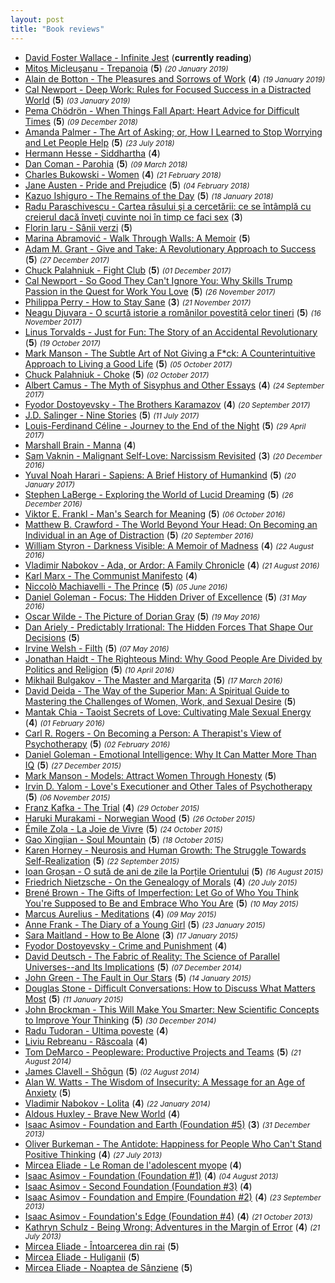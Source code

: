 ```yaml
---
layout: post
title: "Book reviews"
---
```

* [David Foster Wallace - Infinite Jest](https://www.goodreads.com/book/show/6759.Infinite_Jest) (**currently reading**)
* [Mitoş Micleuşanu - Trepanoia](https://www.goodreads.com/book/show/13494812-trepanoia) (**5**) _<small>(20 January 2019)</small>_
* [Alain de Botton - The Pleasures and Sorrows of Work](https://www.goodreads.com/book/show/5293573-the-pleasures-and-sorrows-of-work) (**4**) _<small>(19 January 2019)</small>_
* [Cal Newport - Deep Work: Rules for Focused Success in a Distracted World](https://www.goodreads.com/book/show/25744928-deep-work) (**5**) _<small>(03 January 2019)</small>_
* [Pema Chödrön - When Things Fall Apart: Heart Advice for Difficult Times](https://www.goodreads.com/book/show/687278.When_Things_Fall_Apart) (**5**) _<small>(09 December 2018)</small>_
* [Amanda Palmer - The Art of Asking; or, How I Learned to Stop Worrying and Let People Help](https://www.goodreads.com/book/show/20980987-the-art-of-asking-or-how-i-learned-to-stop-worrying-and-let-people-hel) (**5**) _<small>(23 July 2018)</small>_
* [Hermann Hesse - Siddhartha](https://www.goodreads.com/book/show/52036.Siddhartha) (**4**) 
* [Dan Coman - Parohia](https://www.goodreads.com/book/show/13604807-parohia) (**5**) _<small>(09 March 2018)</small>_
* [Charles Bukowski - Women](https://www.goodreads.com/book/show/38500.Women) (**4**) _<small>(21 February 2018)</small>_
* [Jane Austen - Pride and Prejudice](https://www.goodreads.com/book/show/1885.Pride_and_Prejudice) (**5**) _<small>(04 February 2018)</small>_
* [Kazuo Ishiguro - The Remains of the Day](https://www.goodreads.com/book/show/28921.The_Remains_of_the_Day) (**5**) _<small>(18 January 2018)</small>_
* [Radu Paraschivescu - Cartea râsului şi a cercetării: ce se întâmplă cu creierul dacă înveţi cuvinte noi în timp ce faci sex](https://www.goodreads.com/book/show/36649065-cartea-r-sului-i-a-cercet-rii) (**3**) 
* [Florin Iaru - Sânii verzi](https://www.goodreads.com/book/show/35423477-s-nii-verzi) (**5**) 
* [Marina Abramović - Walk Through Walls: A Memoir](https://www.goodreads.com/book/show/28814918-walk-through-walls) (**5**) 
* [Adam M. Grant - Give and Take: A Revolutionary Approach to Success](https://www.goodreads.com/book/show/16158498-give-and-take) (**5**) _<small>(27 December 2017)</small>_
* [Chuck Palahniuk - Fight Club](https://www.goodreads.com/book/show/5759.Fight_Club) (**5**) _<small>(01 December 2017)</small>_
* [Cal Newport - So Good They Can't Ignore You: Why Skills Trump Passion in the Quest for Work You Love](https://www.goodreads.com/book/show/13525945-so-good-they-can-t-ignore-you) (**5**) _<small>(26 November 2017)</small>_
* [Philippa Perry - How to Stay Sane](https://www.goodreads.com/book/show/14059029-how-to-stay-sane) (**3**) _<small>(21 November 2017)</small>_
* [Neagu Djuvara - O scurtă istorie a românilor povestită celor tineri](https://www.goodreads.com/book/show/6784739-o-scurt-istorie-a-rom-nilor-povestit-celor-tineri) (**5**) _<small>(16 November 2017)</small>_
* [Linus Torvalds - Just for Fun: The Story of an Accidental Revolutionary](https://www.goodreads.com/book/show/160171.Just_for_Fun) (**5**) _<small>(19 October 2017)</small>_
* [Mark Manson - The Subtle Art of Not Giving a F*ck: A Counterintuitive Approach to Living a Good Life](https://www.goodreads.com/book/show/28257707-the-subtle-art-of-not-giving-a-f-ck) (**5**) _<small>(05 October 2017)</small>_
* [Chuck Palahniuk - Choke](https://www.goodreads.com/book/show/29059.Choke) (**5**) _<small>(02 October 2017)</small>_
* [Albert Camus - The Myth of Sisyphus and Other Essays](https://www.goodreads.com/book/show/11987.The_Myth_of_Sisyphus_and_Other_Essays) (**4**) _<small>(24 September 2017)</small>_
* [Fyodor Dostoyevsky - The Brothers Karamazov](https://www.goodreads.com/book/show/4934.The_Brothers_Karamazov) (**4**) _<small>(20 September 2017)</small>_
* [J.D. Salinger - Nine Stories](https://www.goodreads.com/book/show/4009.Nine_Stories) (**5**) _<small>(11 July 2017)</small>_
* [Louis-Ferdinand Céline - Journey to the End of the Night](https://www.goodreads.com/book/show/12395.Journey_to_the_End_of_the_Night) (**5**) _<small>(29 April 2017)</small>_
* [Marshall Brain - Manna](https://www.goodreads.com/book/show/7902912-manna) (**4**) 
* [Sam Vaknin - Malignant Self-Love: Narcissism Revisited](https://www.goodreads.com/book/show/651943.Malignant_Self_Love) (**3**) _<small>(20 December 2016)</small>_
* [Yuval Noah Harari - Sapiens: A Brief History of Humankind](https://www.goodreads.com/book/show/23692271-sapiens) (**5**) _<small>(20 January 2017)</small>_
* [Stephen LaBerge - Exploring the World of Lucid Dreaming](https://www.goodreads.com/book/show/316781.Exploring_the_World_of_Lucid_Dreaming) (**5**) _<small>(26 December 2016)</small>_
* [Viktor E. Frankl - Man's Search for Meaning](https://www.goodreads.com/book/show/4069.Man_s_Search_for_Meaning) (**5**) _<small>(06 October 2016)</small>_
* [Matthew B. Crawford - The World Beyond Your Head: On Becoming an Individual in an Age of Distraction](https://www.goodreads.com/book/show/22237171-the-world-beyond-your-head) (**5**) _<small>(20 September 2016)</small>_
* [William Styron - Darkness Visible: A Memoir of Madness](https://www.goodreads.com/book/show/249042.Darkness_Visible) (**4**) _<small>(22 August 2016)</small>_
* [Vladimir Nabokov - Ada, or Ardor: A Family Chronicle](https://www.goodreads.com/book/show/12187.Ada_or_Ardor) (**4**) _<small>(21 August 2016)</small>_
* [Karl Marx - The Communist Manifesto](https://www.goodreads.com/book/show/30474.The_Communist_Manifesto) (**4**) 
* [Niccolò Machiavelli - The Prince](https://www.goodreads.com/book/show/28862.The_Prince) (**5**) _<small>(05 June 2016)</small>_
* [Daniel Goleman - Focus: The Hidden Driver of Excellence](https://www.goodreads.com/book/show/17349126-focus) (**5**) _<small>(31 May 2016)</small>_
* [Oscar Wilde - The Picture of Dorian Gray](https://www.goodreads.com/book/show/5297.The_Picture_of_Dorian_Gray) (**5**) _<small>(19 May 2016)</small>_
* [Dan Ariely - Predictably Irrational: The Hidden Forces That Shape Our Decisions](https://www.goodreads.com/book/show/1713426.Predictably_Irrational) (**5**) 
* [Irvine Welsh - Filth](https://www.goodreads.com/book/show/23966.Filth) (**5**) _<small>(07 May 2016)</small>_
* [Jonathan Haidt - The Righteous Mind: Why Good People Are Divided by Politics and Religion](https://www.goodreads.com/book/show/11324722-the-righteous-mind) (**5**) _<small>(10 April 2016)</small>_
* [Mikhail Bulgakov - The Master and Margarita](https://www.goodreads.com/book/show/117833.The_Master_and_Margarita) (**5**) _<small>(17 March 2016)</small>_
* [David Deida - The Way of the Superior Man: A Spiritual Guide to Mastering the Challenges of Women, Work, and Sexual Desire](https://www.goodreads.com/book/show/79424.The_Way_of_the_Superior_Man) (**5**) 
* [Mantak Chia - Taoist Secrets of Love: Cultivating Male Sexual Energy](https://www.goodreads.com/book/show/816271.Taoist_Secrets_of_Love) (**4**) _<small>(01 February 2016)</small>_
* [Carl R. Rogers - On Becoming a Person: A Therapist's View of Psychotherapy](https://www.goodreads.com/book/show/174879.On_Becoming_a_Person) (**5**) _<small>(02 February 2016)</small>_
* [Daniel Goleman - Emotional Intelligence: Why It Can Matter More Than IQ](https://www.goodreads.com/book/show/26329.Emotional_Intelligence) (**5**) _<small>(27 December 2015)</small>_
* [Mark Manson - Models: Attract Women Through Honesty](https://www.goodreads.com/book/show/12633800-models) (**5**) 
* [Irvin D. Yalom - Love's Executioner and Other Tales of Psychotherapy](https://www.goodreads.com/book/show/21027.Love_s_Executioner_and_Other_Tales_of_Psychotherapy) (**5**) _<small>(06 November 2015)</small>_
* [Franz Kafka - The Trial](https://www.goodreads.com/book/show/17690.The_Trial) (**4**) _<small>(29 October 2015)</small>_
* [Haruki Murakami - Norwegian Wood](https://www.goodreads.com/book/show/11297.Norwegian_Wood) (**5**) _<small>(26 October 2015)</small>_
* [Émile Zola - La Joie de Vivre](https://www.goodreads.com/book/show/20527030-la-joie-de-vivre) (**5**) _<small>(24 October 2015)</small>_
* [Gao Xingjian - Soul Mountain](https://www.goodreads.com/book/show/45961.Soul_Mountain) (**5**) _<small>(18 October 2015)</small>_
* [Karen Horney - Neurosis and Human Growth: The Struggle Towards Self-Realization](https://www.goodreads.com/book/show/130383.Neurosis_and_Human_Growth) (**5**) _<small>(22 September 2015)</small>_
* [Ioan Groșan - O sută de ani de zile la Porțile Orientului](https://www.goodreads.com/book/show/10721303-o-sut-de-ani-de-zile-la-por-ile-orientului) (**5**) _<small>(16 August 2015)</small>_
* [Friedrich Nietzsche - On the Genealogy of Morals](https://www.goodreads.com/book/show/80449.On_the_Genealogy_of_Morals) (**4**) _<small>(20 July 2015)</small>_
* [Brené Brown - The Gifts of Imperfection: Let Go of Who You Think You're Supposed to Be and Embrace Who You Are](https://www.goodreads.com/book/show/7015403-the-gifts-of-imperfection) (**5**) _<small>(10 May 2015)</small>_
* [Marcus Aurelius - Meditations](https://www.goodreads.com/book/show/30659.Meditations) (**4**) _<small>(09 May 2015)</small>_
* [Anne Frank - The Diary of a Young Girl](https://www.goodreads.com/book/show/48855.The_Diary_of_a_Young_Girl) (**5**) _<small>(23 January 2015)</small>_
* [Sara Maitland - How to Be Alone](https://www.goodreads.com/book/show/20518977-how-to-be-alone) (**3**) _<small>(17 January 2015)</small>_
* [Fyodor Dostoyevsky - Crime and Punishment](https://www.goodreads.com/book/show/7144.Crime_and_Punishment) (**4**) 
* [David Deutsch - The Fabric of Reality: The Science of Parallel Universes--and Its Implications](https://www.goodreads.com/book/show/177068.The_Fabric_of_Reality) (**5**) _<small>(07 December 2014)</small>_
* [John Green - The Fault in Our Stars](https://www.goodreads.com/book/show/11870085-the-fault-in-our-stars) (**5**) _<small>(14 January 2015)</small>_
* [Douglas Stone - Difficult Conversations: How to Discuss What Matters Most](https://www.goodreads.com/book/show/774088.Difficult_Conversations) (**5**) _<small>(11 January 2015)</small>_
* [John Brockman - This Will Make You Smarter: New Scientific Concepts to Improve Your Thinking](https://www.goodreads.com/book/show/13035774-this-will-make-you-smarter) (**5**) _<small>(30 December 2014)</small>_
* [Radu Tudoran - Ultima poveste](https://www.goodreads.com/book/show/17317354-ultima-poveste) (**4**) 
* [Liviu Rebreanu - Răscoala](https://www.goodreads.com/book/show/6741063-r-scoala) (**4**) 
* [Tom DeMarco - Peopleware: Productive Projects and Teams](https://www.goodreads.com/book/show/67825.Peopleware) (**5**) _<small>(21 August 2014)</small>_
* [James Clavell - Shōgun](https://www.goodreads.com/book/show/38044.Sh_gun) (**5**) _<small>(02 August 2014)</small>_
* [Alan W. Watts - The Wisdom of Insecurity: A Message for an Age of Anxiety](https://www.goodreads.com/book/show/551520.The_Wisdom_of_Insecurity) (**5**) 
* [Vladimir Nabokov - Lolita](https://www.goodreads.com/book/show/7604.Lolita) (**4**) _<small>(22 January 2014)</small>_
* [Aldous Huxley - Brave New World](https://www.goodreads.com/book/show/5129.Brave_New_World) (**4**) 
* [Isaac Asimov - Foundation and Earth (Foundation #5)](https://www.goodreads.com/book/show/29582.Foundation_and_Earth) (**3**) _<small>(31 December 2013)</small>_
* [Oliver Burkeman - The Antidote: Happiness for People Who Can't Stand Positive Thinking](https://www.goodreads.com/book/show/13721709-the-antidote) (**4**) _<small>(27 July 2013)</small>_
* [Mircea Eliade - Le Roman de l'adolescent myope](https://www.goodreads.com/book/show/1010836.Le_Roman_de_l_adolescent_myope) (**4**) 
* [Isaac Asimov - Foundation (Foundation #1)](https://www.goodreads.com/book/show/29579.Foundation) (**4**) _<small>(04 August 2013)</small>_
* [Isaac Asimov - Second Foundation (Foundation #3)](https://www.goodreads.com/book/show/29580.Second_Foundation) (**4**) 
* [Isaac Asimov - Foundation and Empire (Foundation #2)](https://www.goodreads.com/book/show/29581.Foundation_and_Empire) (**4**) _<small>(23 September 2013)</small>_
* [Isaac Asimov - Foundation's Edge (Foundation #4)](https://www.goodreads.com/book/show/76683.Foundation_s_Edge) (**4**) _<small>(21 October 2013)</small>_
* [Kathryn Schulz - Being Wrong: Adventures in the Margin of Error](https://www.goodreads.com/book/show/7811050-being-wrong) (**4**) _<small>(21 July 2013)</small>_
* [Mircea Eliade - Întoarcerea din rai](https://www.goodreads.com/book/show/1895481._ntoarcerea_din_rai) (**5**) 
* [Mircea Eliade - Huliganii](https://www.goodreads.com/book/show/6979071-huliganii) (**5**) 
* [Mircea Eliade - Noaptea de Sânziene](https://www.goodreads.com/book/show/4638006-noaptea-de-s-nziene) (**5**) 
